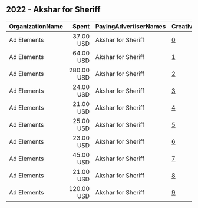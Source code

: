 ## 2022 - Akshar for Sheriff 
|OrganizationName|Spent|PayingAdvertiserNames|CreativeUrls|Impressions|Genders|AgeBrackets|CountryCodes|BillingAddresses|CandidateBallotInformation|
|:---|---:|:---|:---|---:|:---|:---|:---|:---|:---|
|Ad Elements|37.00 USD|Akshar for Sheriff|[0](https://www.snap.com/political-ads/asset/f3e8a98dc0a00ffa918fe3c64cd82014b535f8e071bf19044525415af9098aed?mediaType=mp4)|3,998||18-35|united states|US|Akshar for Sheriff|
|Ad Elements|64.00 USD|Akshar for Sheriff|[1](https://www.snap.com/political-ads/asset/ada96a3f706f566b5413f5ddd337fa9bb37fe5f24902e634667aebed3f6cbbe2?mediaType=mp4)|9,737||18-35|united states|US|Akshar for Sheriff|
|Ad Elements|280.00 USD|Akshar for Sheriff|[2](https://www.snap.com/political-ads/asset/866102492b67431bf67ae701e3fabd992568de10750566a7973ba98c048fd616?mediaType=jpeg)|48,112||18-35|united states|US|Akshar for Sheriff|
|Ad Elements|24.00 USD|Akshar for Sheriff|[3](https://www.snap.com/political-ads/asset/37fe9ab6565dee8eeafcd804e316ad1bb8fbbc3d745d9548d0366b41878e76e2?mediaType=jpeg)|2,956||18-35|united states|US|Akshar for Sheriff|
|Ad Elements|21.00 USD|Akshar for Sheriff|[4](https://www.snap.com/political-ads/asset/301f1cdd6087325a70d4b667f0123abb98b10f2c72f14349138e9e66946ce246?mediaType=png)|2,657||18-35|united states|US|Akshar for Sheriff|
|Ad Elements|25.00 USD|Akshar for Sheriff|[5](https://www.snap.com/political-ads/asset/301f1cdd6087325a70d4b667f0123abb98b10f2c72f14349138e9e66946ce246?mediaType=png)|3,354||18-35|united states|US|Akshar for Sheriff|
|Ad Elements|23.00 USD|Akshar for Sheriff|[6](https://www.snap.com/political-ads/asset/37fe9ab6565dee8eeafcd804e316ad1bb8fbbc3d745d9548d0366b41878e76e2?mediaType=jpeg)|3,308||18-35|united states|US|Akshar for Sheriff|
|Ad Elements|45.00 USD|Akshar for Sheriff|[7](https://www.snap.com/political-ads/asset/37fe9ab6565dee8eeafcd804e316ad1bb8fbbc3d745d9548d0366b41878e76e2?mediaType=jpeg)|4,246||18-35|united states|US|Akshar for Sheriff|
|Ad Elements|21.00 USD|Akshar for Sheriff|[8](https://www.snap.com/political-ads/asset/301f1cdd6087325a70d4b667f0123abb98b10f2c72f14349138e9e66946ce246?mediaType=png)|3,336||18-35|united states|US|Akshar for Sheriff|
|Ad Elements|120.00 USD|Akshar for Sheriff|[9](https://www.snap.com/political-ads/asset/f3e8a98dc0a00ffa918fe3c64cd82014b535f8e071bf19044525415af9098aed?mediaType=mp4)|16,306||18-35|united states|US|Akshar for Sheriff|
